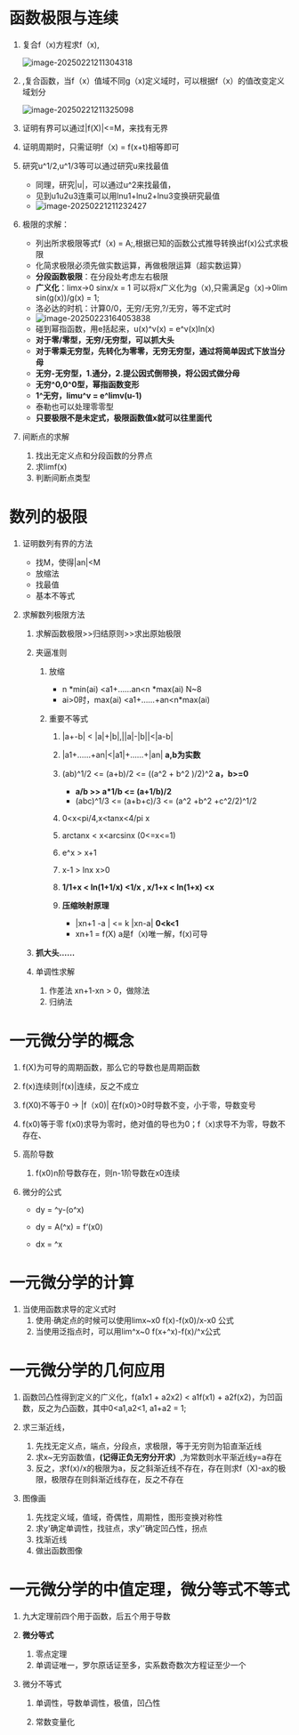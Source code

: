# 函数极限与连续

1. 复合f（x)方程求f（x),

   ![image-20250221211304318](C:\Users\27545\AppData\Roaming\Typora\typora-user-images\image-20250221211304318.png)

2. ,复合函数，当f（x）值域不同g（x)定义域时，可以根据f（x）的值改变定义域划分

   ![image-20250221211325098](C:\Users\27545\AppData\Roaming\Typora\typora-user-images\image-20250221211325098.png)

3. 证明有界可以通过|f(X)|<=M，来找有无界

4. 证明周期时，只需证明f（x) = f(x+t)相等即可

5. 研究u^1/2,u^1/3等可以通过研究u来找最值

   - 同理，研究|u|，可以通过u^2来找最值，
   - 见到u1u2u3连乘可以用lnu1+lnu2+lnu3变换研究最值
   - ![image-20250221211232427](C:\Users\27545\AppData\Roaming\Typora\typora-user-images\image-20250221211232427.png)

6. 极限的求解：

   - 列出所求极限等式f（x)  = A;,根据已知的函数公式推导转换出f(x)公式求极限
   - 化简求极限必须先做实数运算，再做极限运算（超实数运算）
   - **分段函数极限**：在分段处考虑左右极限
   - **广义化**：limx->0 sinx/x = 1 可以将x广义化为g（x),只需满足g（x)->0lim sin(g(x))/g(x) = 1;
   - 洛必达的时机：计算0/0，无穷/无穷,?/无穷，等不定式时
   - ![image-20250223164053838](C:\Users\27545\AppData\Roaming\Typora\typora-user-images\image-20250223164053838.png)
   - 碰到幂指函数，用e括起来，u(x)^v(x) = e^v(x)ln(x)
   - **对于零/零型，无穷/无穷型，可以抓大头**
   - **对于零乘无穷型，先转化为零零，无穷无穷型，通过将简单因式下放当分母**
   - **无穷-无穷型，1.通分，2.提公因式倒带换，将公因式做分母**
   - **无穷^0,0^0型，幂指函数变形**
   - **1^无穷，limu^v = e^limv(u-1)**
   - 泰勒也可以处理零零型
   - **只要极限不是未定式，极限函数值x就可以往里面代**

7. 间断点的求解

   1. 找出无定义点和分段函数的分界点
   2. 求limf(x)
   3. 判断间断点类型

# 数列的极限

1. 证明数列有界的方法
   - 找M，使得|an|<M
   - 放缩法
   - 找最值
   - 基本不等式
   
2. 求解数列极限方法
   1. 求解函数极限>>归结原则>>求出原始极限
   
   2. 夹逼准则
      1. 放缩
         - n *min(ai) <a1+……an<n *max(ai) N~8
         - ai>0时，max(ai) <a1+……+an<n*max(ai)
   
      2. 重要不等式
         1. |a+-b| < |a|+|b|,||a|-|b||<|a-b|    
   
         1. |a1+……+an|<|a1|+……+|an|   **a,b为实数**
         2. (ab)^1/2   <=  (a+b)/2   <= ((a^2 + b^2  )/2)^2 **a，b>=0**
            - **a/b  >>   a*1/b <= (a+1/b)/2**
            - (abc)^1/3   <= (a+b+c)/3 <= (a^2 +b^2 +c^2/2)^1/2
         3. 0<x<pi/4,x<tanx<4/pi x
         4. arctanx < x<arcsinx (0<=x<=1)
         5. e^x > x+1
         6. x-1 > lnx x>0
         7. **1/1+x < ln(1+1/x) <1/x  ,   x/1+x  < ln(1+x) <x**
         8. **压缩映射原理**
            - |xn+1 -a | <= k |xn-a| **0<k<1**
            - xn+1 = f(X) a是f（x)唯一解，f(x)可导
   
   3. **抓大头……**
   
   4. 单调性求解
   
      1. 作差法 xn+1-xn > 0，做除法
      2. 归纳法
   

# 一元微分学的概念

1. f(X)为可导的周期函数，那么它的导数也是周期函数

2. f(x)连续则|f(x)|连续，反之不成立

3. f(X0)不等于0 -> |f（x0)| 在f(x0)>0时导数不变，小于零，导数变号

4. f(x0)等于零 f(x0)求导为零时，绝对值的导也为0；f（x)求导不为零，导数不存在、

5. 高阶导数

   1. f(x0)n阶导数存在，则n-1阶导数在x0连续

6. 微分的公式

   - dy = ^y-(o^x)

   - dy = A(^x) = f‘(x0)

   - dx = ^x


# 一元微分学的计算

1. 当使用函数求导的定义式时
   1. 使用·确定点的时候可以使用limx~x0  f(x)-f(x0)/x-x0 公式
   2. 当使用泛指点时，可以用lim^x~0  f(x+^x)-f(x)/^x公式

# 一元微分学的几何应用

1. 函数凹凸性得到定义的广义化，f(a1x1 + a2x2) < a1f(x1) + a2f(x2)，为凹函数，反之为凸函数，其中0<a1,a2<1, a1+a2 = 1;

2. 求三渐近线，

   1. 先找无定义点，端点，分段点，求极限，等于无穷则为铅直渐近线
   2. 求x~无穷函数值，**(记得正负无穷分开求）**,为常数则水平渐近线y=a存在
   3. 反之，求f(x)/x的极限为a，反之斜渐近线不存在，存在则求f（X)-ax的极限，极限存在则斜渐近线存在，反之不存在

3. 图像画

   1. 先找定义域，值域，奇偶性，周期性，图形变换对称性
   2. 求y'确定单调性，找驻点，求y''确定凹凸性，拐点
   3. 找渐近线
   4. 做出函数图像

   

# 一元微分学的中值定理，微分等式不等式

1. 九大定理前四个用于函数，后五个用于导数

2. **微分等式**

   1. 零点定理
   2. 单调证唯一，罗尔原话证至多，实系数奇数次方程证至少一个

3. 微分不等式

   1. 单调性，导数单调性，极值，凹凸性

   2. 常数变量化

      

